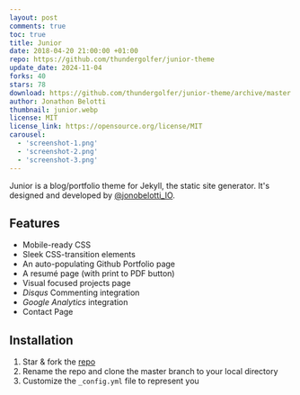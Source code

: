```yaml
---
layout: post
comments: true
toc: true
title: Junior
date: 2018-04-20 21:00:00 +01:00
repo: https://github.com/thundergolfer/junior-theme
update_date: 2024-11-04
forks: 40
stars: 78
download: https://github.com/thundergolfer/junior-theme/archive/master.zip
author: Jonathon Belotti
thumbnail: junior.webp
license: MIT
license_link: https://opensource.org/license/MIT
carousel:
  - 'screenshot-1.png'
  - 'screenshot-2.png'
  - 'screenshot-3.png'
---
```


Junior is a blog/portfolio theme for Jekyll, the static site generator. It's designed and developed by [@jonobelotti_IO](https://twitter.com/jonobelotti_IO).

## Features

* Mobile-ready CSS
* Sleek CSS-transition elements
* An auto-populating Github Portfolio page
* A resumé page (with print to PDF button)
* Visual focused projects page
* *Disqus* Commenting integration
* *Google Analytics* integration
* Contact Page

## Installation

1. Star & fork the [repo][repo]
2. Rename the repo and clone the master branch to your local directory
3. Customize the `_config.yml` file to represent you

[repo]: https://github.com/thundergolfer/junior-theme
